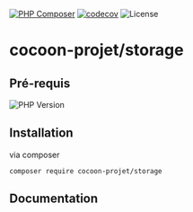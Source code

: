 [![PHP Composer](https://github.com/cocoon-projet/storage/actions/workflows/ci.yml/badge.svg)](https://github.com/cocoon-projet/collection/actions/workflows/ci.yml) [![codecov](https://codecov.io/gh/cocoon-projet/storage/graph/badge.svg?token=0R7HW7AMX7)](https://codecov.io/gh/cocoon-projet/storage) ![License](https://img.shields.io/badge/Licence-MIT-green)
# cocoon-projet/storage
## Pré-requis

![PHP Version](https://img.shields.io/badge/php:version-8.0-blue)

## Installation

via composer
```
composer require cocoon-projet/storage
```
## Documentation